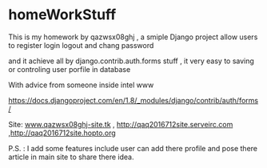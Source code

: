 # homeWorkStuff

This is my homework by qazwsx08ghj , a smiple Django project allow users to register login logout and chang password

and it achieve all by django.contrib.auth.forms stuff , it very easy to saving or controling user porfile in database

With advice from someone inside intel www

https://docs.djangoproject.com/en/1.8/_modules/django/contrib/auth/forms/

Site: www.qazwsx08ghj-site.tk , http://qaq2016712site.serveirc.com ,http://qaq2016712site.hopto.org

P.S. : I add some features include user can add there profile and pose there article in main site to share there idea.


